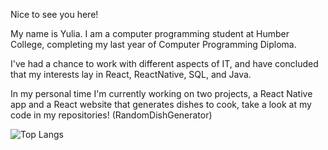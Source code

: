 Nice to see you here!

My name is Yulia. I am a computer programming student at Humber College, completing my last year of Computer Programming Diploma.

I've had a chance to work with different aspects of IT, and have concluded that my interests lay in React, ReactNative, SQL, and Java.

In my personal time I'm currently working on two projects, a React Native app and a React website that generates dishes to cook, take a look at my code in my repositories! (RandomDishGenerator)

![Top Langs](https://github-readme-stats.vercel.app/api/top-langs/?username=yuliaFl&layout=compact)
